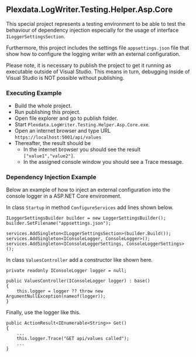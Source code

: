 ﻿
## Plexdata.LogWriter.Testing.Helper.Asp.Core

This special project represents a testing environment to be able 
to test the behaviour of dependency injection especially for the 
usage of interface ``ILoggerSettingsSection``.

Furthermore, this project includes the settings file ``appsettings.json`` 
file that show how to configure the logging writer with an external 
configuration. 

Please note, it is necessary to publish the project to get it running 
as executable outside of Visual Studio. This means in turn, debugging 
inside of Visual Studio is NOT possible without publishing.

### Executing Example

- Build the whole project.
- Run publishing this project.
- Open file explorer and go to publish folder.
- Start ``Plexdata.LogWriter.Testing.Helper.Asp.Core.exe``.
- Open an internet browser and type URL ``https://localhost:5001/api/values``
- Thereafter, the result should be
  - In the internet browser you should see the result ``["value1","value2"]``.
  - In the assigned console window you should see a Trace message.

### Dependency Injection Example

Below an example of how to inject an external configuration into the 
console logger in a ASP.NET Core environment.

In class ``Startup`` in method ``ConfigureServices`` add lines shown below.

```
ILoggerSettingsBuilder builder = new LoggerSettingsBuilder();
builder.SetFilename("appsettings.json");

services.AddSingleton<ILoggerSettingsSection>(builder.Build());
services.AddSingleton<IConsoleLogger, ConsoleLogger>();
services.AddSingleton<IConsoleLoggerSettings, ConsoleLoggerSettings>();
```

In class ``ValuesController`` add a constructor like shown here.

```
private readonly IConsoleLogger logger = null;

public ValuesController(IConsoleLogger logger) : base()
{
    this.logger = logger ?? throw new ArgumentNullException(nameof(logger));
}
```

Finally, use the logger like this.

```
public ActionResult<IEnumerable<String>> Get()
{
    ...
    this.logger.Trace("GET api/values called");
    ...
}
```
